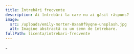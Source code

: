 ```yaml
---
title: Întrebări frecvente
description: Ai întrebări la care nu ai găsit răspuns?
image:
  src: /uploads/emily-morter-8xaa0f9yqne-unsplash.jpg
  alt: Imagine abstractă cu un semn de întrebare.
fullPath: licenta/intrebari-frecvente
---
```

\-